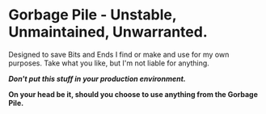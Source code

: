 # Gorbage Pile - Unstable, Unmaintained, Unwarranted. 

<p>Designed to save Bits and Ends I find or make and use for my own purposes. Take what you like, but I'm not liable for anything. </p>

<p><em><strong>Don't put this stuff in your production environment.</strong></em></p>

<p><em><strong></em>On your head be it, should you choose to use anything from the Gorbage Pile.</strong></em></p>

